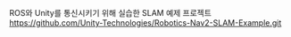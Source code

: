 ROS와 Unity를 통신시키기 위해 실습한 SLAM 예제 프로젝트
https://github.com/Unity-Technologies/Robotics-Nav2-SLAM-Example.git
